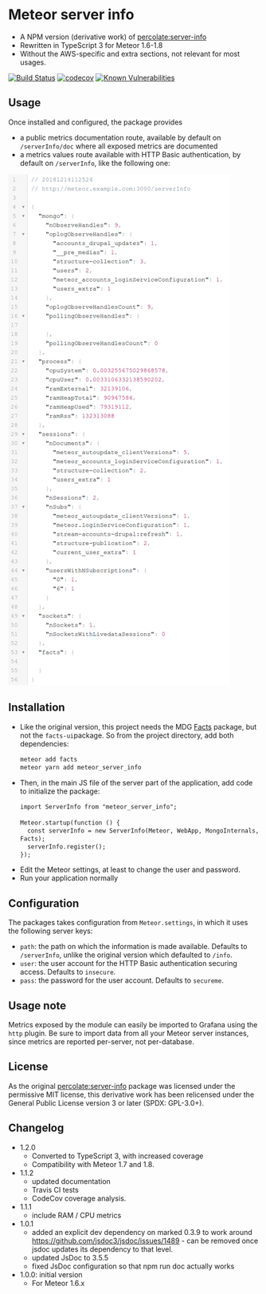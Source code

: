 # Meteor server info

- A NPM version (derivative work) of [percolate:server-info]
- Rewritten in TypeScript 3 for Meteor 1.6-1.8
- Without the AWS-specific and extra sections, not relevant for most usages.

[![Build Status](https://travis-ci.org/fgm/meteor_server_info.svg?branch=master)](https://travis-ci.org/fgm/meteor_server_info)
[![codecov](https://codecov.io/gh/fgm/meteor_server_info/branch/master/graph/badge.svg)](https://codecov.io/gh/fgm/meteor_server_info)
[![Known Vulnerabilities](https://snyk.io/test/github/fgm/meteor_server_info/badge.svg?targetFile=package.json)](https://snyk.io/test/github/fgm/meteor_server_info?targetFile=package.json)

## Usage

Once installed and configured, the package provides 

- a public metrics documentation route, available by default on 
  `/serverInfo/doc` where all exposed metrics are documented
- a metrics values route available with HTTP Basic authentication, by 
  default on `/serverInfo`, like the following one:

![Example Meteor Server Info result](screenshot.png)


## Installation

- Like the original version, this project needs the MDG [Facts] package, but not
the `facts-ui`package. So from the project directory, add both dependencies:
  ```bash
  meteor add facts
  meteor yarn add meteor_server_info
  ```
- Then, in the main JS file of the server part of the application, add code to
  initialize the package: 
    ```ecmascript 6
    import ServerInfo from "meteor_server_info";
    
    Meteor.startup(function () {
      const serverInfo = new ServerInfo(Meteor, WebApp, MongoInternals, Facts);
      serverInfo.register();
    });
    ```
- Edit the Meteor settings, at least to change the user and password.
- Run your application normally


## Configuration

The packages takes configuration from `Meteor.settings`, in which it uses the
following server keys:

- `path`: the path on which the information is made available. Defaults to 
  `/serverInfo`, unlike the original version which defaulted to `/info`.
- `user`: the user account for the HTTP Basic authentication securing access.
  Defaults to `insecure`.
- `pass`: the password for the user account. Defaults to `secureme`.

[percolate:server-info]: https://atmospherejs.com/percolate/server-info
[Facts]: https://atmospherejs.com/meteor/facts
[screenshot]: screenshot-todos.png


## Usage note

Metrics exposed by the module can easily be imported to Grafana using the `http`
plugin. Be sure to import data from all your Meteor server instances, since
metrics are reported per-server, not per-database.
 

## License

As the original [percolate:server-info] package was licensed under the 
permissive MIT license, this derivative work has been relicensed under the
General Public License version 3 or later (SPDX: GPL-3.0+).  


## Changelog

* 1.2.0
  * Converted to TypeScript 3, with increased coverage
  * Compatibility with Meteor 1.7 and 1.8.
* 1.1.2
  * updated documentation
  * Travis CI tests
  * CodeCov coverage analysis.
* 1.1.1
  * include RAM / CPU metrics
* 1.0.1
  * added an explicit dev dependency on marked 0.3.9 to work around 
    https://github.com/jsdoc3/jsdoc/issues/1489 - can be removed once jsdoc
    updates its dependency to that level.
  * updated JsDoc to 3.5.5
  * fixed JsDoc configuration so that npm run doc actually works
* 1.0.0: initial version
  * For Meteor 1.6.x
